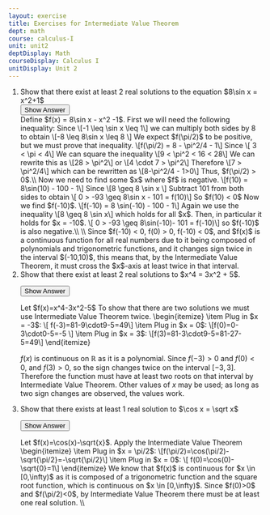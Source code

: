 ```yaml
---
layout: exercise
title: Exercises for Intermediate Value Theorem
dept: math
course: calculus-I
unit: unit2
deptDisplay: Math
courseDisplay: Calculus I
unitDisplay: Unit 2
---
```


<ol>
<li> <div> Show that there exist at least 2 real solutions to the equation $8\sin x = x^2+1$ </div>
<button onclick="myFunction('answer1')" class="answerButton">Show Answer</button>

<div  id="answer1" class="answer">
Define $f(x) = 8\sin x - x^2 -1$. First we will need the following inequality: Since \[-1 \leq \sin x \leq 1\] we can multiply both sides by 8 to obtain \[-8 \leq 8\sin x \leq 8 \]
We expect $f(\pi/2)$ to be positive, but we must prove that inequality. 
\[f(\pi/2) = 8 - \pi^2/4 - 1\] Since
\[ 3 < \pi < 4\] 
We can square the inequality
\[9 < \pi^2 < 16 < 28\] We can rewrite this as 
\[28 > \pi^2\] or 
\[4 \cdot 7 > \pi^2\]
Therefore
\[7 > \pi^2/4\]
which can be rewritten as 
\[8-\pi^2/4 - 1>0\] 
Thus, $f(\pi/2) > 0$.\\
Now we need to find some $x$ where $f$ is negative. 
\[f(10)  = 8\sin(10) - 100 - 1\]
Since 
\[8 \geq 8 \sin x \]
Subtract 101 from both sides to obtain
\[ 0 > -93 \geq 8\sin x - 101 = f(10)\]
So $f(10) < 0$
Now we find $f(-10)$. 
\[f(-10) = 8 \sin(-10) - 100 - 1\]
Again we use the inequality 
\[8 \geq 8 \sin x\]
which holds for all $x$. Then, in particular it holds for $x = -10$.
\[ 0 > -93 \geq 8\sin(-10)- 101 = f(-10)\]
so $f(-10)$ is also negative.\\
\\
Since $f(-10) < 0, f(0) > 0, f(-10) < 0$, and $f(x)$ is a continuous function for all real numbers due to it being composed of polynomials and trigonometric functions, and it changes sign twice in the interval $(-10,10)$, this means that, by the Intermediate Value Theorem, it must cross the $x$-axis at least twice in that interval. 
</div> </li>

<li> <div> Show that there exist at least 2 real solutions to $x^4 = 3x^2 + 5$. </div>

<button onclick="myFunction('answer2')" class="answerButton">Show Answer</button>

<div  id="answer2" class="answer">
Let $f(x)=x^4-3x^2-5$
To show that there are two solutions we must use Intermediate Value Theorem twice.
\begin{itemize}
\item Plug in $x = -3$:
\[ f(-3)=81-9\cdot9-5=49\]
\item Plug in $x = 0$:
\[f(0)=0-3\cdot0-5=-5 \]
\item Plug in $x = 3$:
\[f(3)=81-3\cdot9-5=81-27-5=49\]
\end{itemize}

$f(x)$ is continuous on $\mathbb{R}$ as it is a polynomial. Since $f(-3)>0$ and $f(0)<0$, and $f(3)>0$, so the sign changes twice on the interval $[-3,3]$. Therefore the function must have at least two roots on that interval by Intermediate Value Theorem. Other values of $x$ may be used; as long as two sign changes are observed, the values work. 
</div> </li>



<li> <div> Show that there exists at least 1 real solution to $\cos x = \sqrt x$ </div>

<button onclick="myFunction('answer2')" class="answerButton">Show Answer</button>
<div  id="answer2" class="answer">
Let $f(x)=\cos(x)-\sqrt{x}$. Apply the Intermediate Value Theorem
\begin{itemize}
\item Plug in $x = \pi/2$:
\[f(\pi/2)=\cos(\pi/2)-\sqrt{\pi/2}=-\sqrt{\pi/2}\]
\item Plug in $x = 0$:
\[ f(0)=\cos(0)-\sqrt{0}=1\]
\end{itemize}
We know that $f(x)$ is continuous for $x \in [0,\infty)$ as it is composed of a trigonometric function and the square root function, which is continuous on $x \in [0,\infty)$. Since $f(0)>0$ and $f(\pi/2)<0$, by Intermediate Value Theorem there must be at least one real solution. \\
</div> </li>
</ol>

